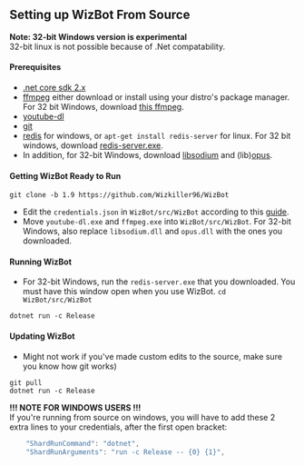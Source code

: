 ## Setting up WizBot From Source

**Note: 32-bit Windows version is experimental**  
32-bit linux is not possible because of .Net compatability.

#### Prerequisites  
- [.net core sdk 2.x][.netcore]  
- [ffmpeg][ffmpeg] either download or install using your distro's package manager. For 32 bit Windows, download [this ffmpeg](https://github.com/Wizkiller96/WizBotFiles/blob/master/x86%20Prereqs/WizBot_Music/ffmpeg.exe?raw=true).  
- [youtube-dl](http://rg3.github.io/youtube-dl/download.html)  
- [git][git]  
- [redis][redis] for windows, or `apt-get install redis-server` for linux. For 32 bit windows, download [redis-server.exe](https://github.com/Wizkiller96/WizBotFiles/blob/master/x86%20Prereqs/redis-server.exe?raw=true).  
- In addition, for 32-bit Windows, download [libsodium](https://github.com/MaybeGoogle/WizBotFiles/blob/master/x86%20Prereqs/WizBot_Music/libsodium.dll?raw=true) and (lib)[opus](https://github.com/Wizkiller96/WizBotFiles/blob/master/x86%20Prereqs/WizBot_Music/opus.dll?raw=true).  

#### Getting WizBot Ready to Run  
`git clone -b 1.9 https://github.com/Wizkiller96/WizBot`  
- Edit the `credentials.json` in `WizBot/src/WizBot` according to this [guide](http://wizbot.readthedocs.io/en/latest/JSON%20Explanations/#setting-up-credentialsjson-file).  
- Move `youtube-dl.exe` and `ffmpeg.exe` into `WizBot/src/WizBot`. For 32-bit Windows, also replace `libsodium.dll` and `opus.dll` with the ones you downloaded.   

#### Running WizBot  
- For 32-bit Windows, run the `redis-server.exe` that you downloaded. You must have this window open when you use WizBot.
`cd WizBot/src/WizBot`   

`dotnet run -c Release`  

#### Updating WizBot  
- Might not work if you've made custom edits to the source, make sure you know how git works)  

`git pull`  
`dotnet run -c Release`

**!!! NOTE FOR WINDOWS USERS  !!!**  
If you're running from source on windows, you will have to add these 2 extra lines to your credentials, after the first open bracket:
```js
    "ShardRunCommand": "dotnet",
    "ShardRunArguments": "run -c Release -- {0} {1}",
```

[.netcore]: https://www.microsoft.com/net/download/core#/sdk
[ffmpeg]: http://ffmpeg.zeranoe.com/builds/
[git]: https://git-scm.com/downloads
[redis]: https://github.com/MicrosoftArchive/redis/releases/latest
